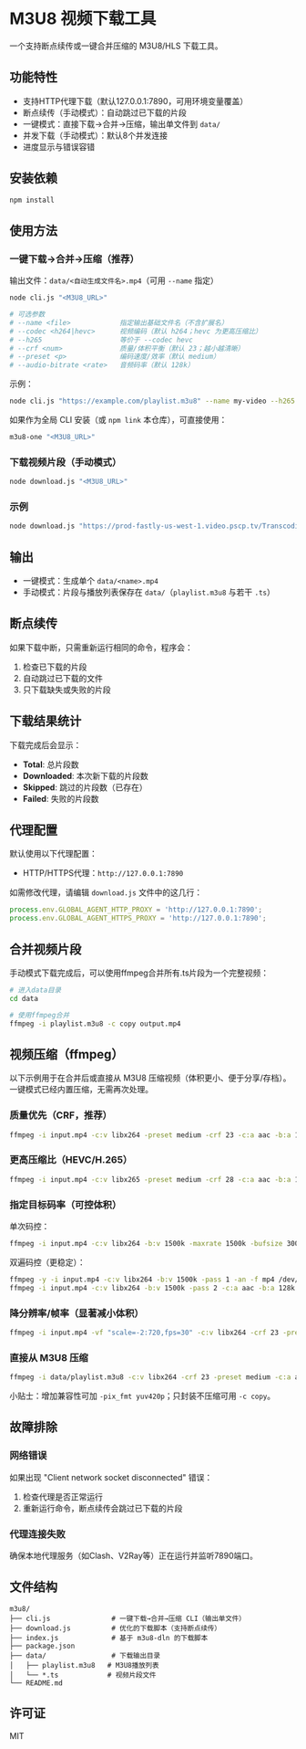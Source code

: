 # M3U8 视频下载工具

一个支持断点续传或一键合并压缩的 M3U8/HLS 下载工具。

## 功能特性

- 支持HTTP代理下载（默认127.0.0.1:7890，可用环境变量覆盖）
- 断点续传（手动模式）：自动跳过已下载的片段
- 一键模式：直接下载→合并→压缩，输出单文件到 `data/`
- 并发下载（手动模式）：默认8个并发连接
- 进度显示与错误容错

## 安装依赖

```bash
npm install
```

## 使用方法

### 一键下载→合并→压缩（推荐）

输出文件：`data/<自动生成文件名>.mp4`（可用 `--name` 指定）

```bash
node cli.js "<M3U8_URL>"

# 可选参数
# --name <file>            指定输出基础文件名（不含扩展名）
# --codec <h264|hevc>      视频编码（默认 h264；hevc 为更高压缩比）
# --h265                   等价于 --codec hevc
# --crf <num>              质量/体积平衡（默认 23；越小越清晰）
# --preset <p>             编码速度/效率（默认 medium）
# --audio-bitrate <rate>   音频码率（默认 128k）
```

示例：

```bash
node cli.js "https://example.com/playlist.m3u8" --name my-video --h265 --crf 26 --preset slow
```

如果作为全局 CLI 安装（或 `npm link` 本仓库），可直接使用：

```bash
m3u8-one "<M3U8_URL>"
```

### 下载视频片段（手动模式）

```bash
node download.js "<M3U8_URL>"
```

### 示例

```bash
node download.js "https://prod-fastly-us-west-1.video.pscp.tv/Transcoding/v1/hls/o6U3UX5qItJ7V-Jmh9HGBb7uuyNgUHZnemnmw-l24VrxJ2Q5ytrb9q_39wwQVGPdsAGqDXXdy85iKfpfGbvybA/transcode/us-west-1/periscope-replay-direct-prod-us-west-1-public/eyJhbGciOiJIUzI1NiIsInR5cCI6IkpXVCIsInZlcnNpb24iOiIyIn0.eyJFbmNvZGVyU2V0dGluZyI6ImVuY29kZXJfc2V0dGluZ18xMDgwcDYwXzEwIiwiSGVpZ2h0IjoxMDgwLCJIaWdoRnJhbWVSYXRlIjp0cnVlLCJLYnBzIjo4MDAwLCJXaWR0aCI6MTkyMH0.OBq8EsoF4c8ydlmfZFxJzACPHYFjmjUaSER2wvsfHso/playlist_16685069917841765633.m3u8?type=replay"
```

## 输出

- 一键模式：生成单个 `data/<name>.mp4`
- 手动模式：片段与播放列表保存在 `data/`（`playlist.m3u8` 与若干 `.ts`）

## 断点续传

如果下载中断，只需重新运行相同的命令，程序会：
1. 检查已下载的片段
2. 自动跳过已下载的文件
3. 只下载缺失或失败的片段

## 下载结果统计

下载完成后会显示：
- **Total**: 总片段数
- **Downloaded**: 本次新下载的片段数
- **Skipped**: 跳过的片段数（已存在）
- **Failed**: 失败的片段数

## 代理配置

默认使用以下代理配置：
- HTTP/HTTPS代理：`http://127.0.0.1:7890`

如需修改代理，请编辑 `download.js` 文件中的这几行：

```javascript
process.env.GLOBAL_AGENT_HTTP_PROXY = 'http://127.0.0.1:7890';
process.env.GLOBAL_AGENT_HTTPS_PROXY = 'http://127.0.0.1:7890';
```

## 合并视频片段

手动模式下载完成后，可以使用ffmpeg合并所有.ts片段为一个完整视频：

```bash
# 进入data目录
cd data

# 使用ffmpeg合并
ffmpeg -i playlist.m3u8 -c copy output.mp4
```

## 视频压缩（ffmpeg）

以下示例用于在合并后或直接从 M3U8 压缩视频（体积更小、便于分享/存档）。一键模式已经内置压缩，无需再次处理。

### 质量优先（CRF，推荐）

```bash
ffmpeg -i input.mp4 -c:v libx264 -preset medium -crf 23 -c:a aac -b:a 128k -movflags +faststart output.mp4
```

### 更高压缩比（HEVC/H.265）

```bash
ffmpeg -i input.mp4 -c:v libx265 -preset medium -crf 28 -c:a aac -b:a 128k output-hevc.mp4
```

### 指定目标码率（可控体积）

单次码控：

```bash
ffmpeg -i input.mp4 -c:v libx264 -b:v 1500k -maxrate 1500k -bufsize 3000k -c:a aac -b:a 128k output-1500k.mp4
```

双遍码控（更稳定）：

```bash
ffmpeg -y -i input.mp4 -c:v libx264 -b:v 1500k -pass 1 -an -f mp4 /dev/null
ffmpeg -i input.mp4 -c:v libx264 -b:v 1500k -pass 2 -c:a aac -b:a 128k -movflags +faststart output-2pass.mp4
```

### 降分辨率/帧率（显著减小体积）

```bash
ffmpeg -i input.mp4 -vf "scale=-2:720,fps=30" -c:v libx264 -crf 23 -preset medium -c:a aac -b:a 128k output-720p.mp4
```

### 直接从 M3U8 压缩

```bash
ffmpeg -i data/playlist.m3u8 -c:v libx264 -crf 23 -preset medium -c:a aac -b:a 128k output.mp4
```

小贴士：增加兼容性可加 `-pix_fmt yuv420p`；只封装不压缩可用 `-c copy`。

## 故障排除

### 网络错误

如果出现 "Client network socket disconnected" 错误：
1. 检查代理是否正常运行
2. 重新运行命令，断点续传会跳过已下载的片段

### 代理连接失败

确保本地代理服务（如Clash、V2Ray等）正在运行并监听7890端口。

## 文件结构

```
m3u8/
├── cli.js               # 一键下载→合并→压缩 CLI（输出单文件）
├── download.js          # 优化的下载脚本（支持断点续传）
├── index.js             # 基于 m3u8-dln 的下载脚本
├── package.json
├── data/                # 下载输出目录
│   ├── playlist.m3u8   # M3U8播放列表
│   └── *.ts            # 视频片段文件
└── README.md
```

## 许可证

MIT
